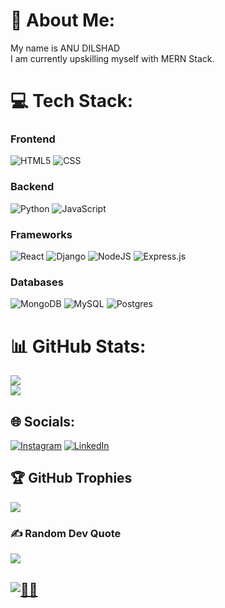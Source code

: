 # 💫 About Me:
My name is ANU DILSHAD <br>
I am currently upskilling myself with MERN Stack.<br>


# 💻 Tech Stack:

### Frontend 
  ![HTML5](https://img.shields.io/badge/html5-%23E34F26.svg?style=plastic&logo=html5&logoColor=white)
  ![CSS](https://img.shields.io/badge/css-%23E34F26.svg?style=plastic&logo=css&logoColor=white)
  
### Backend
  ![Python](https://img.shields.io/badge/python-3670A0?style=plastic&logo=python&logoColor=ffdd54)
  ![JavaScript](https://img.shields.io/badge/javascript-%23323330.svg?style=plastic&logo=javascript&logoColor=%23F7DF1E)

### Frameworks
  ![React](https://img.shields.io/badge/react-%2320232a.svg?style=plastic&logo=react&logoColor=%2361DAFB)
  ![Django](https://img.shields.io/badge/django-%23092E20.svg?style=plastic&logo=django&logoColor=white)
  ![NodeJS](https://img.shields.io/badge/node.js-6DA55F?style=plastic&logo=node.js&logoColor=white)
  ![Express.js](https://img.shields.io/badge/express.js-%23404d59.svg?style=plastic&logo=express&logoColor=%2361DAFB)

### Databases 
  ![MongoDB](https://img.shields.io/badge/MongoDB-%234ea94b.svg?style=plastic&logo=mongodb&logoColor=white) 
  ![MySQL](https://img.shields.io/badge/mysql-4479A1.svg?style=plastic&logo=mysql&logoColor=white)
  ![Postgres](https://img.shields.io/badge/postgres-%23316192.svg?style=plastic&logo=postgresql&logoColor=white)


# 📊 GitHub Stats:
![](https://github-readme-stats.vercel.app/api?username=AID-3N&theme=github_dark_dimmed&hide_border=false&include_all_commits=true&count_private=false) <br/>
![](https://github-readme-stats.vercel.app/api/top-langs/?username=AID-3N&theme=github_dark_dimmed&hide_border=false&include_all_commits=true&count_private=false&layout=compact)


## 🌐 Socials:
[![Instagram](https://img.shields.io/badge/Instagram-%23E4405F.svg?logo=Instagram&logoColor=white)](https://instagram.com/anu_.dx) [![LinkedIn](https://img.shields.io/badge/LinkedIn-%230077B5.svg?logo=linkedin&logoColor=white)](https://linkedin.com/in/Anu-Dilshad)
   

## 🏆 GitHub Trophies
![](https://github-profile-trophy.vercel.app/?username=AID-3N&theme=radical&no-frame=false&no-bg=true&margin-w=4)

### ✍️ Random Dev Quote
![](https://quotes-github-readme.vercel.app/api?type=horizontal&theme=dark)


[![👀👀](https://visitcount.itsvg.in/api?id=AID-3N&icon=7&color=8)](https://visitcount.itsvg.in)
---
